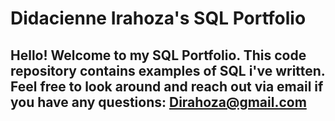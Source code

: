 # Didacienne Irahoza's SQL Portfolio

## Hello! Welcome to my SQL Portfolio. This code repository contains examples of SQL i've written. Feel free to look around and reach out via email if you have any questions: Dirahoza@gmail.com
